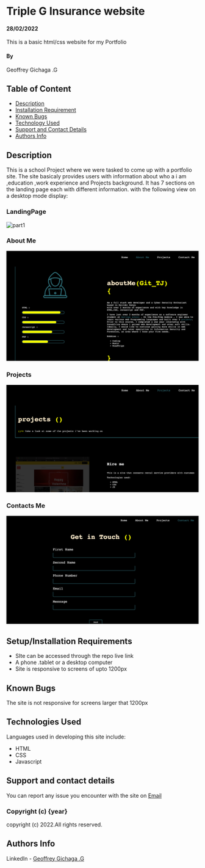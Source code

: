 # Triple G Insurance website
#### 28/02/2022
This is a basic html/css website for my Portfolio
#### By 
Geoffrey Gichaga .G

## Table of Content

+ [Description](#description)
+ [Installation Requirement](#Installation)
+ [Known Bugs](#Known-Bugs)
+ [Technology Used](#technology-used)
+ [Support and Contact Details](#Support-and-contact-details)
+ [Authors Info](#author-Info)

## Description
This is a school Project where we were tasked to come up with a portfolio site.
The site basicaly  provides users with information about who a i am ,education ,work experience and Projects background.
It has 7 sections on the landing page each with different information.
with the following view on a desktop mode display:
### LandingPage
![part1](./images/part1.png)
### About Me 
![part1](./images/sc2.png)

### Projects
![part1](./images/sc3.png)

### Contacts Me
![part1](./images/sc1.png)







 

## Setup/Installation Requirements
* SIte can be accessed through the repo live link
* A phone .tablet or a desktop computer
* Site is responsive to screens of upto 1200px


## Known Bugs
The site is not responsive for screens larger that 1200px

## Technologies Used
Languages used in developing this site include:
* HTML 
* CSS
* Javascript
## Support and contact details
You can report any issue you encounter with the site on [Email](geoffrey.githinji@student.moringaschool.com)


### Copyright (c) {year}
copyright (c) 2022.All rights reserved.


## Authors Info
LinkedIn - [Geoffrey Gichaga .G](https://www.linkedin.com/in/geoffrey-gichaga-234318ba/)

